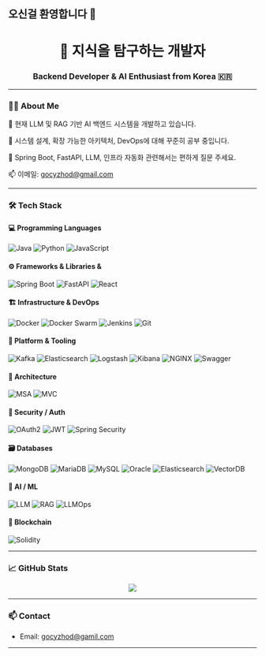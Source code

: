 ## 오신걸 환영합니다 👋

<!--
**hihellocoding/hihellocoding** is a ✨ _special_ ✨ repository because its `README.md` (this file) appears on your GitHub profile.

Here are some ideas to get you started:

- 🔭 I’m currently working on ...
- 🌱 I’m currently learning ...
- 👯 I’m looking to collaborate on ...
- 🤔 I’m looking for help with ...
- 💬 Ask me about ...
- 📫 How to reach me: ...
- 😄 Pronouns: ...
- ⚡ Fun fact: ...
-->
<h1 align="center">👋 지식을 탐구하는 개발자</h1>
<h3 align="center">Backend Developer & AI Enthusiast from Korea 🇰🇷</h3>

---

### 🧑‍💻 About Me
🔭 현재 LLM 및 RAG 기반 AI 백엔드 시스템을 개발하고 있습니다.

🌱 시스템 설계, 확장 가능한 아키텍처, DevOps에 대해 꾸준히 공부 중입니다.

💬 Spring Boot, FastAPI, LLM, 인프라 자동화 관련해서는 편하게 질문 주세요.

📫 이메일: gocyzhod@gmail.com



---

### 🛠 Tech Stack

#### 💻 Programming Languages
![Java](https://img.shields.io/badge/Java-007396?style=flat-square&logo=OpenJDK&logoColor=white)
![Python](https://img.shields.io/badge/Python-3776AB?style=flat-square&logo=python&logoColor=white)
![JavaScript](https://img.shields.io/badge/JavaScript-F7DF1E?style=flat-square&logo=javascript&logoColor=black)

#### ⚙️ Frameworks & Libraries & 
![Spring Boot](https://img.shields.io/badge/Spring_Boot-6DB33F?style=flat-square&logo=spring-boot&logoColor=white)
![FastAPI](https://img.shields.io/badge/FastAPI-009688?style=flat-square&logo=fastapi&logoColor=white)
![React](https://img.shields.io/badge/React-61DAFB?style=flat-square&logo=react&logoColor=black)

#### 🏗 Infrastructure & DevOps
![Docker](https://img.shields.io/badge/Docker-2496ED?style=flat-square&logo=docker&logoColor=white)
![Docker Swarm](https://img.shields.io/badge/Docker_Swarm-2496ED?style=flat-square&logo=docker&logoColor=white)
![Jenkins](https://img.shields.io/badge/Jenkins-D24939?style=flat-square&logo=jenkins&logoColor=white)
![Git](https://img.shields.io/badge/Git-F05032?style=flat-square&logo=git&logoColor=white)

#### 🧩 Platform & Tooling
![Kafka](https://img.shields.io/badge/Apache_Kafka-231F20?style=flat-square&logo=apache-kafka&logoColor=white)
![Elasticsearch](https://img.shields.io/badge/Elasticsearch-005571?style=flat-square&logo=elasticsearch&logoColor=white)
![Logstash](https://img.shields.io/badge/Logstash-000000?style=flat-square&logo=logstash&logoColor=white)
![Kibana](https://img.shields.io/badge/Kibana-E8478B?style=flat-square&logo=kibana&logoColor=white)
![NGINX](https://img.shields.io/badge/NGINX-009639?style=flat-square&logo=nginx&logoColor=white)
![Swagger](https://img.shields.io/badge/Swagger-85EA2D?style=flat-square&logo=swagger&logoColor=black)

#### 🧭 Architecture
![MSA](https://img.shields.io/badge/Microservices-007ACC?style=flat-square)
![MVC](https://img.shields.io/badge/MVC_Architecture-6DB33F?style=flat-square)

#### 🔐 Security / Auth
![OAuth2](https://img.shields.io/badge/OAuth2-4285F4?style=flat-square)
![JWT](https://img.shields.io/badge/JWT-000000?style=flat-square)
![Spring Security](https://img.shields.io/badge/Spring_Security-6DB33F?style=flat-square)

#### 🗃 Databases
![MongoDB](https://img.shields.io/badge/MongoDB-47A248?style=flat-square&logo=mongodb&logoColor=white)
![MariaDB](https://img.shields.io/badge/MariaDB-003545?style=flat-square&logo=mariadb&logoColor=white)
![MySQL](https://img.shields.io/badge/MySQL-4479A1?style=flat-square&logo=mysql&logoColor=white)
![Oracle](https://img.shields.io/badge/Oracle-F80000?style=flat-square&logo=oracle&logoColor=white)
![Elasticsearch](https://img.shields.io/badge/Elasticsearch-005571?style=flat-square&logo=elasticsearch&logoColor=white)
![VectorDB](https://img.shields.io/badge/VectorDB-4B0082?style=flat-square) <!-- 색상은 조정 가능 -->

#### 🤖 AI / ML
![LLM](https://img.shields.io/badge/LLM-FE5E00?style=flat-square)
![RAG](https://img.shields.io/badge/RAG-1E90FF?style=flat-square)
![LLMOps](https://img.shields.io/badge/LLMOps-00BFFF?style=flat-square)

#### 🧱 Blockchain
![Solidity](https://img.shields.io/badge/Solidity-363636?style=flat-square&logo=solidity&logoColor=white)

---

### 📈 GitHub Stats
<p align="center">
  <img src="https://github-readme-stats.vercel.app/api/top-langs/?username=gyutaepark&layout=compact&theme=radical" />
</p>

---

### 📫 Contact
- Email: gocyzhod@gamil.com  

---
